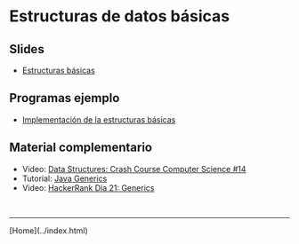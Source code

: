 # Estructuras de datos básicas

## Slides

- [Estructuras básicas](../slides/02.1-Estructuras-sem02.pdf)

<!--
- [Estructuras implementadas con Listas](../slides/02.2-Estructuras-Listas-sem03.pdf)
- [Actividad no presencial](lists.html)
-->

## Programas ejemplo

- [Implementación de la estructuras básicas](Estructuras.html)

<!--
## Ejercicios

- [Ejercicios de repaso 2](Ejercicios2.pdf)  
- [Solucion Quiz 2](ArregloConLista.java.html)  
-->

## Material complementario

- Video: [Data Structures: Crash Course Computer Science #14](https://www.youtube.com/watch?v=DuDz6B4cqVc)  
- Tutorial: [Java Generics](https://docs.oracle.com/javase/tutorial/java/generics/index.html)  
- Video: [HackerRank Dia 21: Generics](https://www.hackerrank.com/challenges/30-generics/tutorial)  

<!--
- Capitulo: [Open Data Structures - Linked Lists](http://opendatastructures.org/ods-python/3_Linked_Lists.html)  
- Video: [Hackerrank: Stacks and Queues](https://www.youtube.com/watch?v=wjI1WNcIntg)  
- Video: [Sedgewick: Bags, Queues, and Stacks](https://www.youtube.com/watch?v=jO17GlXHXGk)  
- [JavaScript: What are Stack and Queue?](https://medium.com/javascript-in-plain-english/javascript-what-are-stack-and-queue-79df7af5a566)  
- [Data Structures in JavaScript — Part 1: Colas, Pilas](https://blog.bitsrc.io/data-structures-in-javascript-part-1-8231c9a4bc8b)  
- [Data Structures in JavaScript — Part 2: Listas, Grafos, Árboles](https://blog.bitsrc.io/data-structures-in-javascript-part-2-d0d09b761df0)  
- [Data Structures in JavaScript](https://medium.com/siliconwat/data-structures-in-javascript-1b9aed0ea17c)  

- [Colecciones estandard de Java - UML](JavaCollections.pdf)  
-->

<BR>
<HR>
[Home](../index.html)
<BR>


